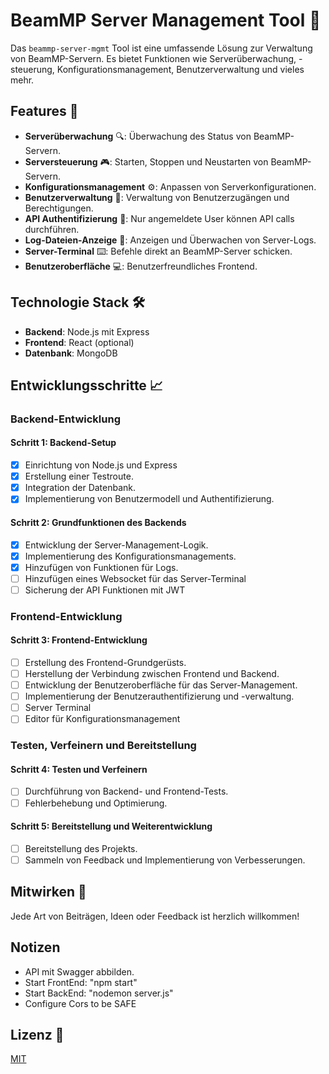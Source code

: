 # BeamMP Server Management Tool 🚀

Das `beammp-server-mgmt` Tool ist eine umfassende Lösung zur Verwaltung von BeamMP-Servern. Es bietet Funktionen wie Serverüberwachung, -steuerung, Konfigurationsmanagement, Benutzerverwaltung und vieles mehr.

## Features 🌟

- **Serverüberwachung** 🔍: Überwachung des Status von BeamMP-Servern.
- **Serversteuerung** 🎮: Starten, Stoppen und Neustarten von BeamMP-Servern.
- **Konfigurationsmanagement** ⚙️: Anpassen von Serverkonfigurationen.
- **Benutzerverwaltung** 👥: Verwaltung von Benutzerzugängen und Berechtigungen.
- **API Authentifizierung** 🔐: Nur angemeldete User können API calls durchführen.
- **Log-Dateien-Anzeige** 📜: Anzeigen und Überwachen von Server-Logs.
- **Server-Terminal** ⌨️: Befehle direkt an BeamMP-Server schicken.
- **Benutzeroberfläche** 💻: Benutzerfreundliches Frontend.

## Technologie Stack 🛠️

- **Backend**: Node.js mit Express
- **Frontend**: React (optional)
- **Datenbank**: MongoDB

## Entwicklungsschritte 📈

### Backend-Entwicklung

#### Schritt 1: Backend-Setup

- [x] Einrichtung von Node.js und Express
- [x] Erstellung einer Testroute.
- [x] Integration der Datenbank.
- [x] Implementierung von Benutzermodell und Authentifizierung.

#### Schritt 2: Grundfunktionen des Backends

- [x] Entwicklung der Server-Management-Logik.
- [x] Implementierung des Konfigurationsmanagements.
- [x] Hinzufügen von Funktionen für Logs.
- [ ] Hinzufügen eines Websocket für das Server-Terminal
- [ ] Sicherung der API Funktionen mit JWT

### Frontend-Entwicklung

#### Schritt 3: Frontend-Entwicklung

- [ ] Erstellung des Frontend-Grundgerüsts.
- [ ] Herstellung der Verbindung zwischen Frontend und Backend.
- [ ] Entwicklung der Benutzeroberfläche für das Server-Management.
- [ ] Implementierung der Benutzerauthentifizierung und -verwaltung.
- [ ] Server Terminal
- [ ] Editor für Konfigurationsmanagement

### Testen, Verfeinern und Bereitstellung

#### Schritt 4: Testen und Verfeinern

- [ ] Durchführung von Backend- und Frontend-Tests.
- [ ] Fehlerbehebung und Optimierung.

#### Schritt 5: Bereitstellung und Weiterentwicklung

- [ ] Bereitstellung des Projekts.
- [ ] Sammeln von Feedback und Implementierung von Verbesserungen.

## Mitwirken 🤝

Jede Art von Beiträgen, Ideen oder Feedback ist herzlich willkommen!

## Notizen
- API mit Swagger abbilden.
- Start FrontEnd: "npm start"
- Start BackEnd: "nodemon server.js"
- Configure Cors to be SAFE

## Lizenz 📄

[MIT](LICENSE)
